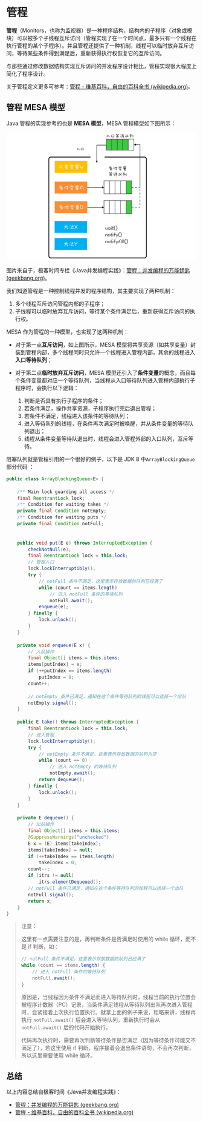 # 管程

**管程**（Monitors，也称为监视器）是一种程序结构，结构内的子程序（对象或模块）可以被多个子线程互斥访问（管程实现了在一个时间点，最多只有一个线程在执行管程的某个子程序）。并且管程还提供了一种机制，线程可以临时放弃互斥访问，等待某些条件得到满足后，重新获得执行权恢复它的互斥访问。

与那些通过修改数据结构实现互斥访问的并发程序设计相比，管程实现很大程度上简化了程序设计。

关于管程定义更多可参考：[管程 - 维基百科，自由的百科全书 (wikipedia.org)](https://zh.wikipedia.org/wiki/監視器_(程序同步化))。

## 管程 MESA 模型

Java 管程的实现参考的也是 **MESA 模型**，MESA 管程模型如下图所示：



![](../images/MESA管程模型.png)

图片来自于，极客时间专栏《Java并发编程实践》：[管程：并发编程的万能钥匙 (geekbang.org)](https://time.geekbang.org/column/article/86089)。



我们知道管程是一种控制线程并发的程序结构，其主要实现了两种机制：

1. 多个线程互斥访问管程内部的子程序；
2. 子线程可以临时放弃互斥访问，等待某个条件满足后，重新获得互斥访问的执行权。

MESA 作为管程的一种模型，也实现了这两种机制：

- 对于第一点**互斥访问**，如上图所示，MESA  模型将共享资源（如共享变量）封装到管程内部，多个线程同时只允许一个线程进入管程内部，其余的线程进入**入口等待队列**；

- 对于第二点**临时放弃互斥访问**，MESA  模型还引入了**条件变量**的概念，而且每个条件变量都对应一个等待队列，当线程从入口等待队列进入管程内部执行子程序时，会执行以下逻辑：
  1. 判断是否具有执行子程序的条件；
  2. 若条件满足，操作共享资源，子程序执行完后退出管程；
  3. 若条件不满足，线程进入该条件的等待队列；
  4. 进入等待队列的线程，在条件再次满足时被唤醒，并从条件变量的等待队列退出；
  5. 线程从条件变量等待队退出时，线程会进入管程外部的入口队列，互斥等待。

阻塞队列就是管程引用的一个很好的例子，以下是 JDK 8 中`ArrayBlockingQueue` 部分代码 ：

```java
public class ArrayBlockingQueue<E> {

    /** Main lock guarding all access */
    final ReentrantLock lock;
    /** Condition for waiting takes */
    private final Condition notEmpty;
    /** Condition for waiting puts */
    private final Condition notFull;

    
    public void put(E e) throws InterruptedException {
        checkNotNull(e);
        final ReentrantLock lock = this.lock;
        // 管程入口
        lock.lockInterruptibly();
        try {
			// notFull 条件不满足，这里表示存放数据的队列已经满了
            while (count == items.length)
                // 进入 notFull 条件的等待队列
                notFull.await();
            enqueue(e);
        } finally {
            lock.unlock();
        }
    }
    
    private void enqueue(E x) {
  		// 入队操作
        final Object[] items = this.items;
        items[putIndex] = x;
        if (++putIndex == items.length)
            putIndex = 0;
        count++;
        
        // notEmpty 条件已满足，通知在这个条件等待队列的线程可以选择一个出队
        notEmpty.signal();
    }
    
    public E take() throws InterruptedException {
        final ReentrantLock lock = this.lock;
        // 进入管程
        lock.lockInterruptibly();
        try {
            // notEmpty 条件不满足，这里表示存放数据的队列为空
            while (count == 0)
                // 进入 notEmpty 的等待队列
                notEmpty.await();
            return dequeue();
        } finally {
            lock.unlock();
        }
    }
    
    private E dequeue() {
		// 出队操作
        final Object[] items = this.items;
        @SuppressWarnings("unchecked")
        E x = (E) items[takeIndex];
        items[takeIndex] = null;
        if (++takeIndex == items.length)
            takeIndex = 0;
        count--;
        if (itrs != null)
            itrs.elementDequeued();
        // notFull 条件已满足，通知在这个条件等待队列的线程可以选择一个出队
        notFull.signal();
        return x;
    }
}
```

> 注意：
>
> 这里有一点需要注意的是，再判断条件是否满足时使用的 while 循环，而不是 if 判断，如：
>
> ```java
> // notFull 条件不满足，这里表示存放数据的队列已经满了
> while (count == items.length) {
>     // 进入 notFull 条件的等待队列
>     notFull.await();
> }
> ```
>
> 原因是，当线程因为条件不满足而进入等待队列时，线程当前的执行位置会被程序计数器（PC）记录，当条件满足线程从等待队列出队再次进入管程时，会紧接着上次执行位置执行。就拿上面的例子来说，粗略来讲，线程再执行 `notFull.await()` 后会进入等待队列，重新执行时会从 `notFull.await()` 后的代码开始执行。
>
> 代码再次执行时，需要再次判断等待条件是否满足（因为等待条件可能又不满足了），若这里使用 if 判断，程序接着会退出条件语句，不会再次判断，所以这里需要使用 while 循环。

## 总结

以上内容总结自极客时间《Java并发编程实践》：

- [管程：并发编程的万能钥匙 (geekbang.org)](https://time.geekbang.org/column/article/86089)
- [管程 - 维基百科，自由的百科全书 (wikipedia.org)](https://zh.wikipedia.org/wiki/監視器_(程序同步化))